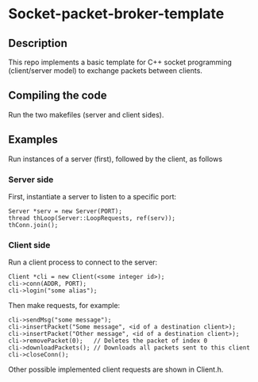 # Socket-packet-broker-template

## Description

This repo implements a basic template for C++ socket programming (client/server model) to exchange packets between clients.


## Compiling the code

Run the two makefiles (server and client sides).

## Examples

Run instances of a server (first), followed by the client, as follows


### Server side

First, instantiate a server to listen to a specific port:
```
Server *serv = new Server(PORT);
thread thLoop(Server::LoopRequests, ref(serv));
thConn.join();
```

### Client side

Run a client process to connect to the server:
```
Client *cli = new Client(<some integer id>);
cli->conn(ADDR, PORT);
cli->login("some alias");
```

Then make requests, for example:
```
cli->sendMsg("some message");
cli->insertPacket("Some message", <id of a destination client>);
cli->insertPacket("Other message", <id of a destination client>);
cli->removePacket(0);   // Deletes the packet of index 0
cli->downloadPackets(); // Downloads all packets sent to this client
cli->closeConn();
```

Other possible implemented client requests are shown in Client.h.


